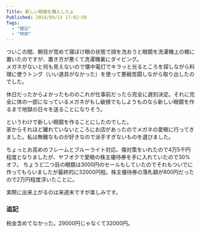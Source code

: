 ```yaml
---
Title: 新しい眼鏡を購入したよ
Published: 2014/09/13 17:02:50
Tags:
  - "雑記"
  - "物欲"
---
```

ついこの間、朝目が覚めて寝ぼけ眼の状態で顔を洗おうと眼鏡を洗濯機上の棚に置いたのですが、置き方が悪くて洗濯機裏にダイビング。  
メガネがないと何も見えないので懐中電灯でキラッと光るところを探しながら料理に使うトング（いい道具がなかった）を使って悪戦苦闘しながら取り出したのでした。

休日だったからよかったもののこれが仕事前だったら完全に遅刻決定。それに完全に体の一部になっているメガネがもし破損でもしようものなら新しい眼鏡を作るまで地獄の日々を送ることになりそう。

というわけで新しい眼鏡を作ることにしたのでした。  
家からそれほど離れていないところにお店があったのでメガネの愛眼に行ってきました。私は無難なものが好きなので派手すぎないものを選びました。

ちょっとお高めのフレームとブルーライト対応、傷対策をいれたので4万5千円程度となりましたが、ヤフオクで愛眼の株主優待券を手に入れていたので30%オフ。
ちょうど二つ目の眼鏡は3000円のセールもしていたのでそれもついでに作ってもらいましたが最終的に32000円程。株主優待券の落札額が800円だったので2万円程度浮いたことに。

実際に出来上がるのは来週末ですが楽しみです。

### 追記
税金含めてなかった。29000円じゃなくて32000円。
